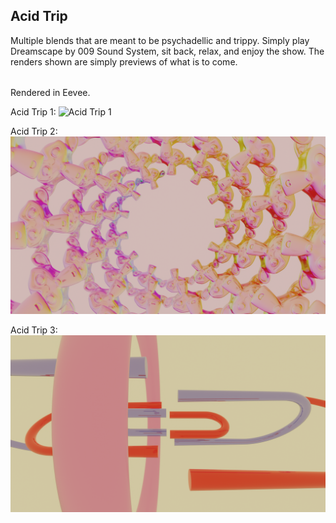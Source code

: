 ## Acid Trip
Multiple blends that are meant to be psychadellic and trippy. 
Simply play Dreamscape by 009 Sound System, sit back, relax, and enjoy the show.
The renders shown are simply previews of what is to come.

######
Rendered in Eevee.

Acid Trip 1:
![Acid Trip 1](acidTrip1.png)

Acid Trip 2:
![Acid Trip 2](acidTrip2.png)

Acid Trip 3:
![Acid Trip 3](acidTrip3.png)